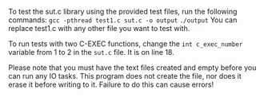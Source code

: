 To test the sut.c library using the provided test files, run the following commands:
`gcc -pthread test1.c sut.c -o output`
`./output`
You can replace test1.c with any other file you want to test with. 

To run tests with two C-EXEC functions, change the `int c_exec_number` variable from 1 to 2 in the `sut.c` file. It is on line 18. 

Please note that you must have the text files created and empty before you can run any IO tasks. This program does not create the file, nor does it erase it before writing to it. Failure to do this can cause errors! 